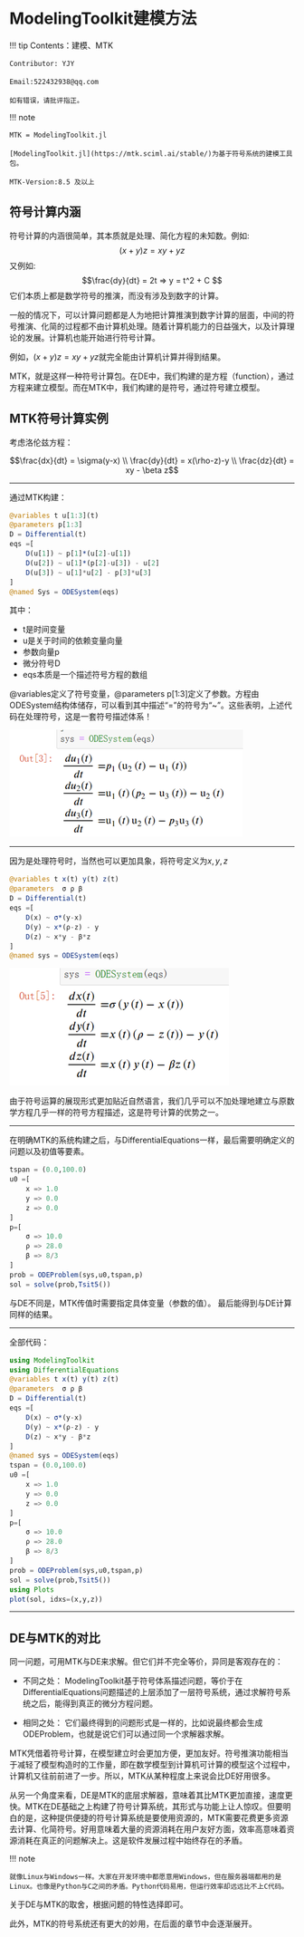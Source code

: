 # ModelingToolkit建模方法

!!! tip
    Contents：建模、MTK

    Contributor: YJY

    Email:522432938@qq.com

    如有错误，请批评指正。

!!! note

    MTK = ModelingToolkit.jl

    [ModelingToolkit.jl](https://mtk.sciml.ai/stable/)为基于符号系统的建模工具包。

    MTK-Version:8.5 及以上

## 符号计算内涵

符号计算的内涵很简单，其本质就是处理、简化方程的未知数。例如:
$$(x+y)z = xy + yz$$
又例如:
$$\frac{dy}{dt} = 2t => y = t^2 + C $$
它们本质上都是数学符号的推演，而没有涉及到数字的计算。

一般的情况下，可以计算问题都是人为地把计算推演到数字计算的层面，中间的符号推演、化简的过程都不由计算机处理。随着计算机能力的日益强大，以及计算理论的发展。计算机也能开始进行符号计算。

例如，$(x+y)z = xy + yz$就完全能由计算机计算并得到结果。

MTK，就是这样一种符号计算包。在DE中，我们构建的是方程（function），通过方程来建立模型。而在MTK中，我们构建的是符号，通过符号建立模型。

## MTK符号计算实例

考虑洛伦兹方程：

```math
\frac{dx}{dt}  = \sigma(y-x) \\ \frac{dy}{dt}  = x(\rho-z)-y \\ \frac{dz}{dt} = xy - \beta z
```

---

通过MTK构建：

```julia
@variables t u[1:3](t)
@parameters p[1:3]
D = Differential(t)
eqs =[
    D(u[1]) ~ p[1]*(u[2]-u[1])
    D(u[2]) ~ u[1]*(p[2]-u[3]) - u[2]
    D(u[3]) ~ u[1]*u[2] - p[3]*u[3]
]
@named Sys = ODESystem(eqs)
```

其中：

* t是时间变量
* u是关于时间的依赖变量向量
* 参数向量p
* 微分符号D
* eqs本质是一个描述符号方程的数组

@variables定义了符号变量，@parameters p[1:3]定义了参数。方程由ODESystem结构体储存，可以看到其中描述“=”的符号为“~”。这些表明，上述代码在处理符号，这是一套符号描述体系！

![图 1](../assets/MTK_intro-09_47_57.png)  

---

因为是处理符号时，当然也可以更加具象，将符号定义为$x,y,z$

```julia
@variables t x(t) y(t) z(t)
@parameters  σ ρ β
D = Differential(t)
eqs =[
    D(x) ~ σ*(y-x)
    D(y) ~ x*(ρ-z) - y
    D(z) ~ x*y - β*z
]
@named sys = ODESystem(eqs)
```

![图 2](../assets/MTK_intro-09_58_45.png)  

由于符号运算的展现形式更加贴近自然语言，我们几乎可以不加处理地建立与原数学方程几乎一样的符号方程描述，这是符号计算的优势之一。

---

在明确MTK的系统构建之后，与DifferentialEquations一样，最后需要明确定义的问题以及初值等要素。

```julia
tspan = (0.0,100.0)
u0 =[
    x => 1.0
    y => 0.0
    z => 0.0
]
p=[
    σ => 10.0
    ρ => 28.0
    β => 8/3
]
prob = ODEProblem(sys,u0,tspan,p)
sol = solve(prob,Tsit5())
```

与DE不同是，MTK传值时需要指定具体变量（参数的值）。
最后能得到与DE计算同样的结果。

---

全部代码：

```julia
using ModelingToolkit
using DifferentialEquations
@variables t x(t) y(t) z(t)
@parameters  σ ρ β
D = Differential(t)
eqs =[
    D(x) ~ σ*(y-x)
    D(y) ~ x*(ρ-z) - y
    D(z) ~ x*y - β*z
]
@named sys = ODESystem(eqs)
tspan = (0.0,100.0)
u0 =[
    x => 1.0
    y => 0.0
    z => 0.0
]
p=[
    σ => 10.0
    ρ => 28.0
    β => 8/3
]
prob = ODEProblem(sys,u0,tspan,p)
sol = solve(prob,Tsit5())
using Plots
plot(sol, idxs=(x,y,z))
```

---

## DE与MTK的对比

同一问题，可用MTK与DE来求解。但它们并不完全等价，异同是客观存在的：

* 不同之处：
    ModelingToolkit基于符号体系描述问题，等价于在DifferentialEquations问题描述的上层添加了一层符号系统，通过求解符号系统之后，能得到真正的微分方程问题。

* 相同之处：
    它们最终得到的问题形式是一样的，比如说最终都会生成ODEProblem，也就是说它们可以通过同一个求解器求解。

MTK凭借着符号计算，在模型建立时会更加方便，更加友好。符号推演功能相当于减轻了模型构造时的工作量，即在数学模型到计算机可计算的模型这个过程中，计算机又往前前进了一步。所以，MTK从某种程度上来说会比DE好用很多。

从另一个角度来看，DE是MTK的底层求解器，意味着其比MTK更加直接，速度更快。MTK在DE基础之上构建了符号计算系统，其形式与功能上让人惊叹。但要明白的是，这种提供便捷的符号计算系统是要使用资源的，MTK需要花费更多资源去计算、化简符号。好用意味着大量的资源消耗在用户友好方面，效率高意味着资源消耗在真正的问题解决上。这是软件发展过程中始终存在的矛盾。

!!! note

    就像Linux与Windows一样。大家在开发环境中都愿意用Windows，但在服务器端都用的是Linux。也像是Python与C之间的矛盾。Python代码易用，但运行效率却远远比不上C代码。

关于DE与MTK的取舍，根据问题的特性选择即可。

此外，MTK的符号系统还有更大的妙用，在后面的章节中会逐渐展开。

